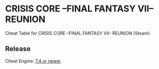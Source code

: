 # CRISIS CORE –FINAL FANTASY VII– REUNION  

Cheat Table for CRISIS CORE –FINAL FANTASY VII– REUNION (Steam)  
 
## Release

Cheat Engine: [7.4 or newer](https://github.com/cheat-engine/cheat-engine/releases)  

